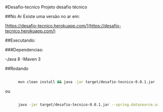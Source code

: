 #Desafio-tecnico
Projeto desafio técnico

##No Ar
Existe uma versão no ar em:

[https://desafio-tecnico.herokuapp.com/](https://desafio-tecnico.herokuapp.com/)

##Executando:

###Dependencias:

-Java 8
-Maven 3

##Rodando

```bash
       
      mvn clean install && java -jar target/desafio-tecnico-0.0.1.jar --spring.datasource.url=jdbc:mysql://IP:PORTA/BASE --spring.datasource.username=USUARIO_BD --spring.datasource.password=SENHA_BD
```

ou 


```bash
       
      java -jar target/desafio-tecnico-0.0.1.jar --spring.datasource.url=jdbc:mysql://IP:PORTA/BASE --spring.datasource.username=USUARIO_BD --spring.datasource.password=SENHA_BD
```